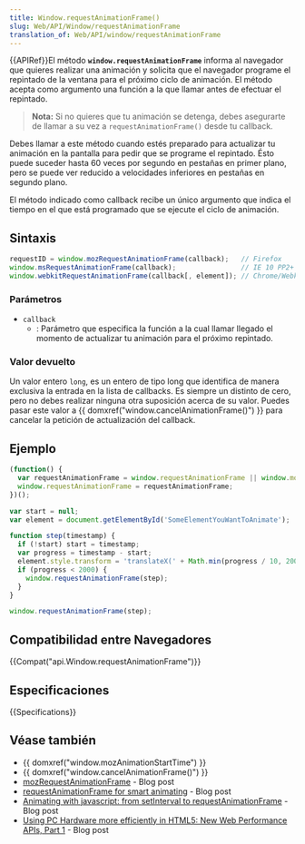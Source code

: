 ```yaml
---
title: Window.requestAnimationFrame()
slug: Web/API/Window/requestAnimationFrame
translation_of: Web/API/window/requestAnimationFrame
---
```


{{APIRef}}El método **`window.requestAnimationFrame`** informa al navegador que quieres realizar una animación y solicita que el navegador programe el repintado de la ventana para el próximo ciclo de animación. El método acepta como argumento una función a la que llamar antes de efectuar el repintado.

> **Nota:** Si no quieres que tu animación se detenga, debes asegurarte de llamar a su vez a `requestAnimationFrame()` desde tu callback.

Debes llamar a este método cuando estés preparado para actualizar tu animación en la pantalla para pedir que se programe el repintado. Ésto puede suceder hasta 60 veces por segundo en pestañas en primer plano, pero se puede ver reducido a velocidades inferiores en pestañas en segundo plano.

El método indicado como callback recibe un único argumento que indica el tiempo en el que está programado que se ejecute el ciclo de animación.

## Sintaxis

```js
requestID = window.mozRequestAnimationFrame(callback);   // Firefox
window.msRequestAnimationFrame(callback);                // IE 10 PP2+
window.webkitRequestAnimationFrame(callback[, element]); // Chrome/Webkit
```

### Parámetros

- `callback`
  - : Parámetro que especifica la función a la cual llamar llegado el momento de actualizar tu animación para el próximo repintado.

### Valor devuelto

Un valor entero `long`, es un entero de tipo long que identifica de manera exclusiva la entrada en la lista de callbacks. Es siempre un distinto de cero, pero no debes realizar ninguna otra suposición acerca de su valor. Puedes pasar este valor a {{ domxref("window.cancelAnimationFrame()") }} para cancelar la petición de actualización del callback.

## Ejemplo

```js
(function() {
  var requestAnimationFrame = window.requestAnimationFrame || window.mozRequestAnimationFrame || window.webkitRequestAnimationFrame || window.msRequestAnimationFrame;
  window.requestAnimationFrame = requestAnimationFrame;
})();

var start = null;
var element = document.getElementById('SomeElementYouWantToAnimate');

function step(timestamp) {
  if (!start) start = timestamp;
  var progress = timestamp - start;
  element.style.transform = 'translateX(' + Math.min(progress / 10, 200) + 'px)';
  if (progress < 2000) {
    window.requestAnimationFrame(step);
  }
}

window.requestAnimationFrame(step);
```

## Compatibilidad entre Navegadores

{{Compat("api.Window.requestAnimationFrame")}}

## Especificaciones

{{Specifications}}

## Véase también

- {{ domxref("window.mozAnimationStartTime") }}
- {{ domxref("window.cancelAnimationFrame()") }}
- [mozRequestAnimationFrame](http://weblogs.mozillazine.org/roc/archives/2010/08/mozrequestanima.html) - Blog post
- [requestAnimationFrame for smart animating](http://paulirish.com/2011/requestanimationframe-for-smart-animating/) - Blog post
- [Animating with javascript: from setInterval to requestAnimationFrame](http://hacks.mozilla.org/2011/08/animating-with-javascript-from-setinterval-to-requestanimationframe/) - Blog post
- [Using PC Hardware more efficiently in HTML5: New Web Performance APIs, Part 1](http://blogs.msdn.com/b/ie/archive/2011/07/05/using-pc-hardware-more-efficiently-in-html5-new-web-performance-apis-part-1.aspx) - Blog post
